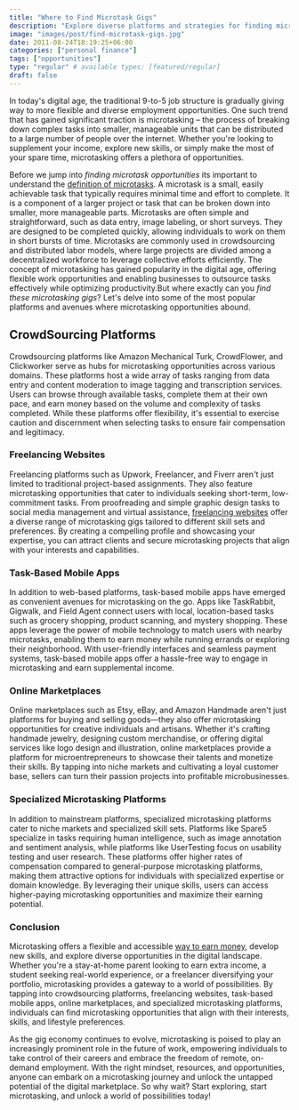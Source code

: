 ```yaml
---
title: "Where to Find Microtask Gigs"
description: "Explore diverse platforms and strategies for finding microtasking opportunities. Discover how microtasking can supplement your income and provide flexible work options."
image: "images/post/find-microtask-gigs.jpg"
date: 2011-08-24T18:19:25+06:00
categories: ["personal finance"]
tags: ["opportunities"]
type: "regular" # available types: [featured/regular]
draft: false
---
```


In today's digital age, the traditional 9-to-5 job structure is gradually giving way to more flexible and diverse employment opportunities. One such trend that has gained significant traction is microtasking – the process of breaking down complex tasks into smaller, manageable units that can be distributed to a large number of people over the internet. Whether you're looking to supplement your income, explore new skills, or simply make the most of your spare time, microtasking offers a plethora of opportunities.

Before we jump into _finding microtask opportunities_ its important to understand the [definition of microtasks](/blog/what-is-microtasking). A microtask is a small, easily achievable task that typically requires minimal time and effort to complete. It is a component of a larger project or task that can be broken down into smaller, more manageable parts. Microtasks are often simple and straightforward, such as data entry, image labeling, or short surveys. They are designed to be completed quickly, allowing individuals to work on them in short bursts of time. Microtasks are commonly used in crowdsourcing and distributed labor models, where large projects are divided among a decentralized workforce to leverage collective efforts efficiently. The concept of microtasking has gained popularity in the digital age, offering flexible work opportunities and enabling businesses to outsource tasks effectively while optimizing productivity.But where exactly can you _find these microtasking gigs_? Let's delve into some of the most popular platforms and avenues where microtasking opportunities abound.

## CrowdSourcing Platforms

Crowdsourcing platforms like Amazon Mechanical Turk, CrowdFlower, and Clickworker serve as hubs for microtasking opportunities across various domains. These platforms host a wide array of tasks ranging from data entry and content moderation to image tagging and transcription services. Users can browse through available tasks, complete them at their own pace, and earn money based on the volume and complexity of tasks completed. While these platforms offer flexibility, it's essential to exercise caution and discernment when selecting tasks to ensure fair compensation and legitimacy.

### Freelancing Websites

Freelancing platforms such as Upwork, Freelancer, and Fiverr aren't just limited to traditional project-based assignments. They also feature microtasking opportunities that cater to individuals seeking short-term, low-commitment tasks. From proofreading and simple graphic design tasks to social media management and virtual assistance, [freelancing websites](/blog/best-freelance-websites) offer a diverse range of microtasking gigs tailored to different skill sets and preferences. By creating a compelling profile and showcasing your expertise, you can attract clients and secure microtasking projects that align with your interests and capabilities.

### Task-Based Mobile Apps

In addition to web-based platforms, task-based mobile apps have emerged as convenient avenues for microtasking on the go. Apps like TaskRabbit, Gigwalk, and Field Agent connect users with local, location-based tasks such as grocery shopping, product scanning, and mystery shopping. These apps leverage the power of mobile technology to match users with nearby microtasks, enabling them to earn money while running errands or exploring their neighborhood. With user-friendly interfaces and seamless payment systems, task-based mobile apps offer a hassle-free way to engage in microtasking and earn supplemental income.

### Online Marketplaces

Online marketplaces such as Etsy, eBay, and Amazon Handmade aren't just platforms for buying and selling goods—they also offer microtasking opportunities for creative individuals and artisans. Whether it's crafting handmade jewelry, designing custom merchandise, or offering digital services like logo design and illustration, online marketplaces provide a platform for microentrepreneurs to showcase their talents and monetize their skills. By tapping into niche markets and cultivating a loyal customer base, sellers can turn their passion projects into profitable microbusinesses.

### Specialized Microtasking Platforms

In addition to mainstream platforms, specialized microtasking platforms cater to niche markets and specialized skill sets. Platforms like Spare5 specialize in tasks requiring human intelligence, such as image annotation and sentiment analysis, while platforms like UserTesting focus on usability testing and user research. These platforms offer higher rates of compensation compared to general-purpose microtasking platforms, making them attractive options for individuals with specialized expertise or domain knowledge. By leveraging their unique skills, users can access higher-paying microtasking opportunities and maximize their earning potential.

### Conclusion

Microtasking offers a flexible and accessible [way to earn money](/blog/ways-to-make-money-online), develop new skills, and explore diverse opportunities in the digital landscape. Whether you're a stay-at-home parent looking to earn extra income, a student seeking real-world experience, or a freelancer diversifying your portfolio, microtasking provides a gateway to a world of possibilities. By tapping into crowdsourcing platforms, freelancing websites, task-based mobile apps, online marketplaces, and specialized microtasking platforms, individuals can find microtasking opportunities that align with their interests, skills, and lifestyle preferences.

As the gig economy continues to evolve, microtasking is poised to play an increasingly prominent role in the future of work, empowering individuals to take control of their careers and embrace the freedom of remote, on-demand employment. With the right mindset, resources, and opportunities, anyone can embark on a microtasking journey and unlock the untapped potential of the digital marketplace. So why wait? Start exploring, start microtasking, and unlock a world of possibilities today!
